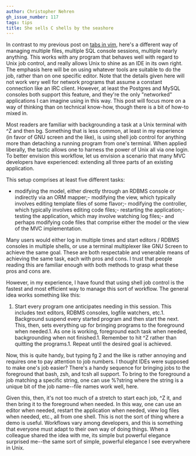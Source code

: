 ```yaml
---
author: Christopher Nehren
gh_issue_number: 117
tags: tips
title: She sells C shells by the seashore
---
```


In contrast to my previous post on [tabs in vim](http://blog.endpoint.com/2009/03/vim-tip-of-day-tabbed-editing.html), here's a different way of managing multiple files, multiple SQL console sessions, multiple nearly anything. This works with any program that behaves well with regard to Unix job control, and really allows Unix to shine as an IDE in its own right. The emphasis here will be on using whatever tools are suitable to do the job, rather than on one specific editor. Note that the details given here will not work very well for network programs that assume a constant connection like an IRC client. However, at least the Postgres and MySQL consoles both support this feature, and they're the only "networked" applications I can imagine using in this way. This post will focus more on a way of thinking than on technical know-how, though there is a bit of how-to mixed in.

Most readers are familiar with backgrounding a task at a Unix terminal with ^Z and then bg. Something that is less common, at least in my experience (in favor of GNU screen and the like), is using shell job control for anything more than detaching a running program from one's terminal. When applied liberally, the tactic allows one to harness the power of Unix all via one login. To better envision this workflow, let us envision a scenario that many MVC developers have experienced: extending all three parts of an existing application.

This setup comprises at least five different tasks:

- modifying the model, either directly through an RDBMS console or indirectly via an ORM mapper;- modifying the view, which typically involves editing template files of some flavor;- modifying the controller, which typically involves editing code files;- restarting the application;- testing the application, which may involve watching log files;- and perhaps modifying code files that comprise either the model or the view of the MVC implementation.

Many users would either log in multiple times and start editors / RDBMS consoles in multiple shells, or use a terminal multiplexer like GNU Screen to achieve the same goal. These are both respectable and venerable means of achieving the same task, each with pros and cons. I trust that people reading this are familiar enough with both methods to grasp what these pros and cons are.

However, in my experience, I have found that using shell job control is the fastest and most efficient way to manage this sort of workflow. The general idea works something like this:

1. Start every program one anticipates needing in this session. This includes text editors, RDBMS consoles, logfile watchers, etc.1. Background suspend every started program and then start the next. This, then, sets everything up for bringing programs to the foreground when needed.1. As one is working, foreground each task when needed, backgrounding when not finished.1. Remember to hit ^Z rather than quitting the programs.1. Repeat until the desired goal is achieved.

Now, this is quite handy, but typing fg 2 and the like is rather annoying and requires one to pay attention to job numbers. I thought IDEs were supposed to make one's job easier? There's a handy sequence for bringing jobs to the foreground that bash, zsh, and tcsh all support. To bring to the foreground a job matching a specific string, one can use %?string where the string is a unique bit of the job name--file names work well, here.

Given this, then, it's not too much of a stretch to start each job, ^Z it, and then bring it to the foreground when needed. In this way, one can use an editor when needed, restart the application when needed, view log files when needed, etc., all from one shell. This is not the sort of thing where a demo is useful. Workflows vary among developers, and this is something that everyone must adapt to their own way of doing things. When a colleague shared the idea with me, its simple but powerful elegance surprised me--the same sort of simple, powerful elegance I see everywhere in Unix.

